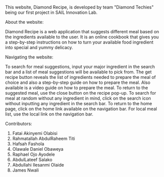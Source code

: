 This website, Diamond Recipe, is developed by team "Diamond Techies" being our first project in SAIL Innovation Lab.

About the website:

Diamond Recipe is a web application that suggests different meal based on the ingredients available to the user.
It is an online cookbook that gives you a step-by-step instructions on how to turn your available food ingredient into special and yummy delicacy.

Navigating the website:

To search for meal suggestions, input your major ingredient in the search bar and a list of meal suggestions will be available to pick from.
The get recipe button reveals the list of ingredients needed to prepare the meal of choice and also a step-by-step guide on how to prepare the meal. Also available is a video guide on how to prepare the meal.
To return to the suggested meal, use the close button on the recipe pop-up.
To search for meal at random without any ingredient in mind, click on the search icon without inputting any ingredient in the search bar.
To return to the home page, click on the home link available on the navigation bar.
For local meal list, use the local link on the navigation bar.

Contributors:

1. Fatai Akinyemi Olabisi
2. Rahmatallah AbdulRaheem Titi
3. Hafsah Fashola
4. Olawale Daniel Obaweya 
5. Raphael Ojo Ayodele
6. AbdulLateef Salako
7. Abdullahi Ilesanmi Olaide
8. James Nwali
